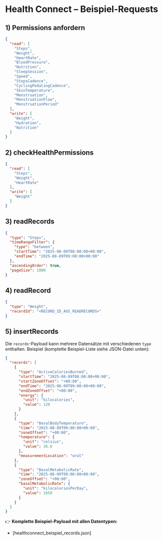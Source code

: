 # Health Connect – Beispiel-Requests

## 1) Permissions anfordern
```json
{
  "read": [
    "Steps",
    "Weight",
    "HeartRate",
    "BloodPressure",
    "Nutrition",
    "SleepSession",
    "Speed",
    "StepsCadence",
    "CyclingPedalingCadence",
    "SkinTemperature",
    "Menstruation",
    "MenstruationFlow",
    "MenstruationPeriod"
  ],
  "write": [
    "Weight",
    "Hydration",
    "Nutrition"
  ]
}
```

## 2) checkHealthPermissions
```json
{
  "read": [
    "Steps",
    "Weight",
    "HeartRate"
  ],
  "write": [
    "Weight"
  ]
}
```

## 3) readRecords
```json
{
  "type": "Steps",
  "timeRangeFilter": {
    "type": "between",
    "startTime": "2025-08-09T08:00:00+00:00",
    "endTime": "2025-08-09T09:00:00+00:00"
  },
  "ascendingOrder": true,
  "pageSize": 1000
}
```

## 4) readRecord
```json
{
  "type": "Weight",
  "recordId": "<RECORD_ID_AUS_READRECORDS>"
}
```

## 5) insertRecords
Die `records`-Payload kann mehrere Datensätze mit verschiedenen `type` enthalten. Beispiel (komplette Beispiel-Liste siehe JSON-Datei unten):
```json
{
  "records": [
    {
      "type": "ActiveCaloriesBurned",
      "startTime": "2025-08-09T08:00:00+00:00",
      "startZoneOffset": "+00:00",
      "endTime": "2025-08-09T09:00:00+00:00",
      "endZoneOffset": "+00:00",
      "energy": {
        "unit": "kilocalories",
        "value": 120
      }
    },
    {
      "type": "BasalBodyTemperature",
      "time": "2025-08-09T09:00:00+00:00",
      "zoneOffset": "+00:00",
      "temperature": {
        "unit": "celsius",
        "value": 36.6
      },
      "measurementLocation": "oral"
    },
    {
      "type": "BasalMetabolicRate",
      "time": "2025-08-09T09:00:00+00:00",
      "zoneOffset": "+00:00",
      "basalMetabolicRate": {
        "unit": "kilocaloriesPerDay",
        "value": 1650
      }
    }
  ]
}
```

👉 **Komplette Beispiel-Payload mit allen Datentypen:**
- [healthconnect_beispiel_records.json]